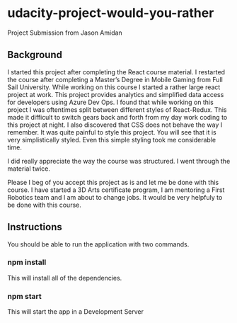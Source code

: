 # udacity-project-would-you-rather
Project Submission from Jason Amidan

## Background

I started this project after completing the React course material.  I restarted the course after completing a Master’s Degree in Mobile Gaming from Full Sail University. While working on this course I started a rather large react project at work. This project provides analytics and simplified data access for developers using Azure Dev Ops.  I found that while working on this project I was oftentimes split between different styles of React-Redux.  This made it difficult to switch gears back and forth from my day work coding to this project at night.  I also discovered that CSS does not behave the way I remember.  It was quite painful to style this project. You will see that it is very simplistically styled. Even this simple styling took me considerable time. 

I did really appreciate the way the course was structured. I went through the material twice. 

Please I beg of you accept this project as is and let me be done with this course.  I have started a 3D Arts certificate program, I am mentoring a First Robotics team and I am about to change jobs.  It would be very helpfuly to be done with this course. 


## Instructions
You should be able to run the application with two commands.

### npm install
This will install all of the dependencies.

### npm start
This will start the app in a Development Server

